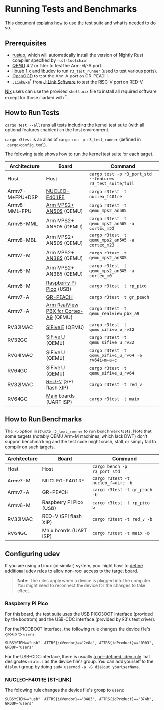 # Running Tests and Benchmarks

This document explains how to use the test suite and what is needed to do so.

## Prerequisites

 - [rustup][], which will automatically install the version of Nightly Rust compiler specified by `rust-toolchain`
 - [QEMU](https://www.qemu.org/) 4.2 or later to test the Arm-M/-A port.
 - libusb 1.x and libudev to run `r3_test_runner` (used to test various ports).
 - [OpenOCD](http://openocd.org) to test the Arm-A port on GR-PEACH.
 - `JLinkExe`<sup>†</sup> from [J-Link Software][] to test the RISC-V port on RED-V.

[rustup]: https://rustup.rs/
[J-Link Software]: https://www.segger.com/downloads/jlink#J-LinkSoftwareAndDocumentationPack

[Nix][] users can use the provided `shell.nix` file to install all required software except for those marked with <sup>†</sup>.

[Nix]: https://nixos.org/nix/

## How to Run Tests

`cargo test --all` runs all tests including the kernel test suite (with all optional features enabled) on the host environment.

`cargo r3test` is an alias of `cargo run -p r3_test_runner` (defined in `.cargo/config.toml`).

The following table shows how to run the kernel test suite for each target.

|   Architecture  |                   Board                   |                          Command                          |
|-----------------|-------------------------------------------|-----------------------------------------------------------|
| Host            | Host                                      | `cargo test -p r3_port_std --features r3_test_suite/full` |
| Armv7-M+FPU+DSP | [NUCLEO-F401RE][]                         | `cargo r3test -t nucleo_f401re`                           |
| Armv8-MML+FPU   | [Arm MPS2+][] [AN505][] (QEMU)            | `cargo r3test -t qemu_mps2_an505`                         |
| Armv8-MML       | Arm MPS2+ AN505 (QEMU)                    | `cargo r3test -t qemu_mps2_an505 -a cortex_m33`           |
| Armv8-MBL       | Arm MPS2+ AN505 (QEMU)                    | `cargo r3test -t qemu_mps2_an505 -a cortex_m23`           |
| Armv7-M         | Arm MPS2+ [AN385][] (QEMU)                | `cargo r3test -t qemu_mps2_an385`                         |
| Armv6-M         | Arm MPS2+ AN385 (QEMU)                    | `cargo r3test -t qemu_mps2_an385 -a cortex_m0`            |
| Armv6-M         | [Raspberry Pi Pico][] (USB)               | `cargo r3test -t rp_pico`                                 |
| Armv7-A         | [GR-PEACH][]                              | `cargo r3test -t gr_peach`                                |
| Armv7-A         | [Arm RealView PBX for Cortex-A9][] (QEMU) | `cargo r3test -t qemu_realview_pbx_a9`                    |
| RV32IMAC        | [SiFive E][] (QEMU)                       | `cargo r3test -t qemu_sifive_e_rv32`                      |
| RV32GC          | [SiFive U][] (QEMU)                       | `cargo r3test -t qemu_sifive_u_rv32`                      |
| RV64IMAC        | SiFive U (QEMU)                           | `cargo r3test -t qemu_sifive_u_rv64 -a rv64i+m+a+c`       |
| RV64GC          | SiFive U (QEMU)                           | `cargo r3test -t qemu_sifive_u_rv64`                      |
| RV32IMAC        | [RED-V][] (SPI flash XIP)                 | `cargo r3test -t red_v`                                   |
| RV64GC          | [Maix][] boards (UART ISP)                | `cargo r3test -t maix`                                    |

[NUCLEO-F401RE]: https://www.st.com/en/evaluation-tools/nucleo-f401re.html
[Arm MPS2+]: https://developer.arm.com/tools-and-software/development-boards/fpga-prototyping-boards/mps2
[AN505]: http://infocenter.arm.com/help/topic/com.arm.doc.dai0505b/index.html
[AN385]: https://developer.arm.com/documentation/dai0385/d/
[GR-PEACH]: https://www.renesas.com/us/en/products/gadget-renesas/boards/gr-peach.html
[Arm RealView PBX for Cortex-A9]: https://developer.arm.com/docs/dui0440/latest/preface
[SiFive E]: https://github.com/sifive/freedom-e-sdk
[SiFive U]: https://github.com/sifive/freedom-u-sdk
[RED-V]: https://www.sparkfun.com/products/15594?_ga=2.171541280.1047902909.1599963676-1377824336.1599963676
[Maix]: https://maixduino.sipeed.com/en/
[Raspberry Pi Pico]: https://pico.raspberrypi.org/

## How to Run Benchmarks

The `-b` option instructs `r3_test_runner` to run benchmark tests. Note that some targets (notably QEMU Arm-M machines, which lack DWT) don't support benchmarking and the test code might crash, stall, or simply fail to compile on such targets.

| Architecture |          Board          |              Command               |
|--------------|-------------------------|------------------------------------|
| Host         | Host                    | `cargo bench -p r3_port_std`       |
| Armv7-M      | NUCLEO-F401RE           | `cargo r3test -t nucleo_f401re -b` |
| Armv7-A      | GR-PEACH                | `cargo r3test -t gr_peach -b`      |
| Armv6-M      | Raspberry Pi Pico (USB) | `cargo r3test -t rp_pico -b`       |
| RV32IMAC     | RED-V (SPI flash XIP)   | `cargo r3test -t red_v -b`         |
| RV64GC       | Maix boards (UART ISP)  | `cargo r3test -t maix -b`          |


## Configuring udev

If you are using a Linux (or similar) system, you might have to [define][] additional udev rules to allow non-root access to the target board.

> **Note:** The rules apply when a device is plugged into the computer. You might need to reconnect the device for the changes to take effect.

[define]: https://wiki.archlinux.org/title/udev

### Raspberry Pi Pico

For this board, the test suite uses the USB PICOBOOT interface (provided by the bootrom) and the USB-CDC interface (provided by R3's test driver).

For the PICOBOOT interface, the following rule changes the device file's group to `users`:

```
SUBSYSTEM=="usb", ATTRS{idVendor}=="2e8a", ATTRS{idProduct}=="0003", GROUP="users"
```

For the USB-CDC interface, there is usually [a pre-defined udev rule][] that designates `dialout` as the device file's group. You can add yourself to the `dialout` group by doing `sudo usermod -a -G dialout yourUserName`.

[a pre-defined udev rule]: https://unix.stackexchange.com/questions/395464/permissions-incorrect-on-symlink-to-dev-ttyacm0-created-by-udev-rule

### NUCLEO-F401RE (ST-LINK)

The following rule changes the device file's group to `users`:

```
SUBSYSTEM=="usb", ATTRS{idVendor}=="0483", ATTRS{idProduct}=="374b", GROUP="users"
```

